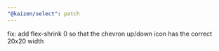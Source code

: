 ```yaml
---
"@kaizen/select": patch
---
```


fix: add flex-shrink 0 so that the chevron up/down icon has the correct 20x20 width
